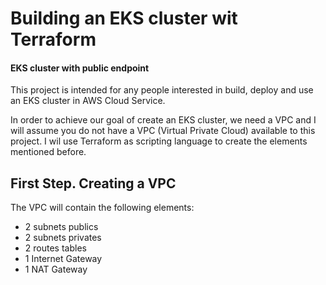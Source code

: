 # Building an EKS cluster wit Terraform
#### EKS cluster with public endpoint

This project is intended for any people interested in build, deploy and use an EKS cluster in AWS Cloud Service.  

In order to achieve our goal of create an EKS cluster, we need a VPC and I will assume you do not have a VPC (Virtual Private Cloud) available to this project. I wil use Terraform as scripting language to create the elements mentioned before.

## First Step. Creating a VPC

The VPC will contain the following elements:

- 2 subnets publics
- 2 subnets privates
- 2 routes tables
- 1 Internet Gateway
- 1 NAT Gateway
